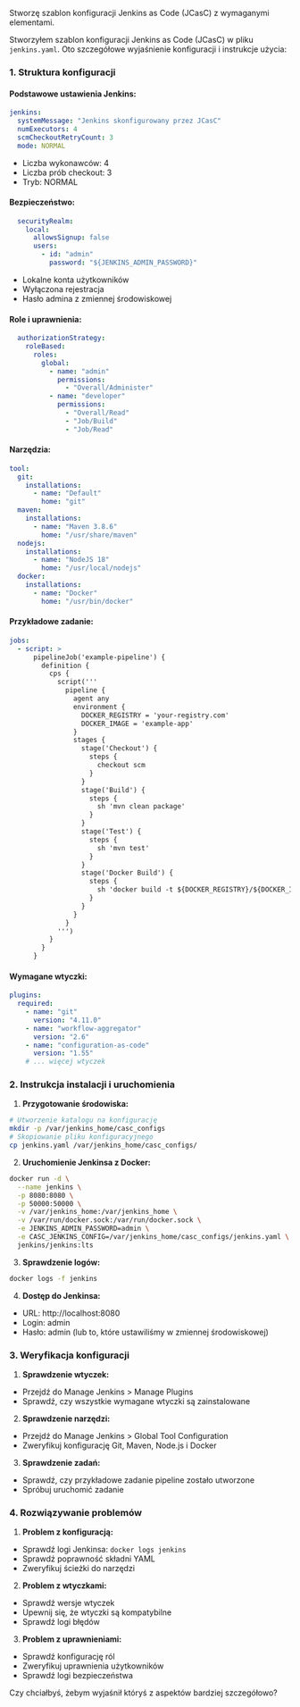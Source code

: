 Stworzę szablon konfiguracji Jenkins as Code (JCasC) z wymaganymi elementami.





Stworzyłem szablon konfiguracji Jenkins as Code (JCasC) w pliku `jenkins.yaml`. Oto szczegółowe wyjaśnienie konfiguracji i instrukcje użycia:

### 1. Struktura konfiguracji

#### Podstawowe ustawienia Jenkins:
```yaml
jenkins:
  systemMessage: "Jenkins skonfigurowany przez JCasC"
  numExecutors: 4
  scmCheckoutRetryCount: 3
  mode: NORMAL
```
- Liczba wykonawców: 4
- Liczba prób checkout: 3
- Tryb: NORMAL

#### Bezpieczeństwo:
```yaml
  securityRealm:
    local:
      allowsSignup: false
      users:
        - id: "admin"
          password: "${JENKINS_ADMIN_PASSWORD}"
```
- Lokalne konta użytkowników
- Wyłączona rejestracja
- Hasło admina z zmiennej środowiskowej

#### Role i uprawnienia:
```yaml
  authorizationStrategy:
    roleBased:
      roles:
        global:
          - name: "admin"
            permissions:
              - "Overall/Administer"
          - name: "developer"
            permissions:
              - "Overall/Read"
              - "Job/Build"
              - "Job/Read"
```

#### Narzędzia:
```yaml
tool:
  git:
    installations:
      - name: "Default"
        home: "git"
  maven:
    installations:
      - name: "Maven 3.8.6"
        home: "/usr/share/maven"
  nodejs:
    installations:
      - name: "NodeJS 18"
        home: "/usr/local/nodejs"
  docker:
    installations:
      - name: "Docker"
        home: "/usr/bin/docker"
```

#### Przykładowe zadanie:
```yaml
jobs:
  - script: >
      pipelineJob('example-pipeline') {
        definition {
          cps {
            script('''
              pipeline {
                agent any
                environment {
                  DOCKER_REGISTRY = 'your-registry.com'
                  DOCKER_IMAGE = 'example-app'
                }
                stages {
                  stage('Checkout') {
                    steps {
                      checkout scm
                    }
                  }
                  stage('Build') {
                    steps {
                      sh 'mvn clean package'
                    }
                  }
                  stage('Test') {
                    steps {
                      sh 'mvn test'
                    }
                  }
                  stage('Docker Build') {
                    steps {
                      sh 'docker build -t ${DOCKER_REGISTRY}/${DOCKER_IMAGE}:${BUILD_NUMBER} .'
                    }
                  }
                }
              }
            ''')
          }
        }
      }
```

#### Wymagane wtyczki:
```yaml
plugins:
  required:
    - name: "git"
      version: "4.11.0"
    - name: "workflow-aggregator"
      version: "2.6"
    - name: "configuration-as-code"
      version: "1.55"
    # ... więcej wtyczek
```

### 2. Instrukcja instalacji i uruchomienia

1. **Przygotowanie środowiska:**
```bash
# Utworzenie katalogu na konfigurację
mkdir -p /var/jenkins_home/casc_configs
# Skopiowanie pliku konfiguracyjnego
cp jenkins.yaml /var/jenkins_home/casc_configs/
```

2. **Uruchomienie Jenkinsa z Docker:**
```bash
docker run -d \
  --name jenkins \
  -p 8080:8080 \
  -p 50000:50000 \
  -v /var/jenkins_home:/var/jenkins_home \
  -v /var/run/docker.sock:/var/run/docker.sock \
  -e JENKINS_ADMIN_PASSWORD=admin \
  -e CASC_JENKINS_CONFIG=/var/jenkins_home/casc_configs/jenkins.yaml \
  jenkins/jenkins:lts
```

3. **Sprawdzenie logów:**
```bash
docker logs -f jenkins
```

4. **Dostęp do Jenkinsa:**
- URL: http://localhost:8080
- Login: admin
- Hasło: admin (lub to, które ustawiliśmy w zmiennej środowiskowej)

### 3. Weryfikacja konfiguracji

1. **Sprawdzenie wtyczek:**
- Przejdź do Manage Jenkins > Manage Plugins
- Sprawdź, czy wszystkie wymagane wtyczki są zainstalowane

2. **Sprawdzenie narzędzi:**
- Przejdź do Manage Jenkins > Global Tool Configuration
- Zweryfikuj konfigurację Git, Maven, Node.js i Docker

3. **Sprawdzenie zadań:**
- Sprawdź, czy przykładowe zadanie pipeline zostało utworzone
- Spróbuj uruchomić zadanie

### 4. Rozwiązywanie problemów

1. **Problem z konfiguracją:**
- Sprawdź logi Jenkinsa: `docker logs jenkins`
- Sprawdź poprawność składni YAML
- Zweryfikuj ścieżki do narzędzi

2. **Problem z wtyczkami:**
- Sprawdź wersje wtyczek
- Upewnij się, że wtyczki są kompatybilne
- Sprawdź logi błędów

3. **Problem z uprawnieniami:**
- Sprawdź konfigurację ról
- Zweryfikuj uprawnienia użytkowników
- Sprawdź logi bezpieczeństwa

Czy chciałbyś, żebym wyjaśnił któryś z aspektów bardziej szczegółowo?
